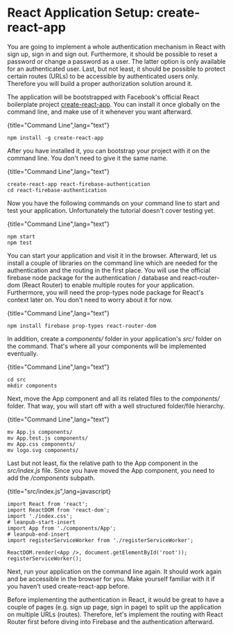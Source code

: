 # React Application Setup: create-react-app

You are going to implement a whole authentication mechanism in React with sign up, sign in and sign out. Furthermore, it should be possible to reset a password or change a password as a user. The latter option is only available for an authenticated user. Last, but not least, it should be possible to protect certain routes (URLs) to be accessible by authenticated users only. Therefore you will build a proper authorization solution around it.

The application will be bootstrapped with Facebook's official React boilerplate project [create-react-app](https://github.com/facebookincubator/create-react-app). You can install it once globally on the command line, and make use of it whenever you want afterward.

{title="Command Line",lang="text"}
~~~~~~~~
npm install -g create-react-app
~~~~~~~~

After you have installed it, you can bootstrap your project with it on the command line. You don't need to give it the same name.

{title="Command Line",lang="text"}
~~~~~~~~
create-react-app react-firebase-authentication
cd react-firebase-authentication
~~~~~~~~

Now you have the following commands on your command line to start and test your application. Unfortunately the tutorial doesn't cover testing yet.

{title="Command Line",lang="text"}
~~~~~~~~
npm start
npm test
~~~~~~~~

You can start your application and visit it in the browser. Afterward, let us install a couple of libraries on the command line which are needed for the authentication and the routing in the first place. You will use the official firebase node package for the authentication / database and react-router-dom (React Router) to enable multiple routes for your application. Furthermore, you will need the prop-types node package for React's context later on. You don't need to worry about it for now.

{title="Command Line",lang="text"}
~~~~~~~~
npm install firebase prop-types react-router-dom
~~~~~~~~

In addition, create a *components/* folder in your application's *src/* folder on the command. That's where all your components will be implemented eventually.

{title="Command Line",lang="text"}
~~~~~~~~
cd src
mkdir components
~~~~~~~~

Next, move the App component and all its related files to the *components/* folder. That way, you will start off with a well structured folder/file hierarchy.

{title="Command Line",lang="text"}
~~~~~~~~
mv App.js components/
mv App.test.js components/
mv App.css components/
mv logo.svg components/
~~~~~~~~

Last but not least, fix the relative path to the App component in the *src/index.js* file. Since you have moved the App component, you need to add the */components* subpath.

{title="src/index.js",lang=javascript}
~~~~~~~~
import React from 'react';
import ReactDOM from 'react-dom';
import './index.css';
# leanpub-start-insert
import App from './components/App';
# leanpub-end-insert
import registerServiceWorker from './registerServiceWorker';

ReactDOM.render(<App />, document.getElementById('root'));
registerServiceWorker();
~~~~~~~~

Next, run your application on the command line again. It should work again and be accessible in the browser for you. Make yourself familiar with it if you haven't used create-react-app before.

Before implementing the authentication in React, it would be great to have a couple of pages (e.g. sign up page, sign in page) to split up the application on multiple URLs (routes). Therefore, let's implement the routing with React Router first before diving into Firebase and the authentication afterward.
